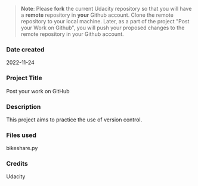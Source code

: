>**Note**: Please **fork** the current Udacity repository so that you will have a **remote** repository in **your** Github account. Clone the remote repository to your local machine. Later, as a part of the project "Post your Work on Github", you will push your proposed changes to the remote repository in your Github account.

### Date created
2022-11-24

### Project Title
Post your work on GitHub

### Description
This project aims to practice the use of version control.

### Files used
bikeshare.py

### Credits
Udacity 

